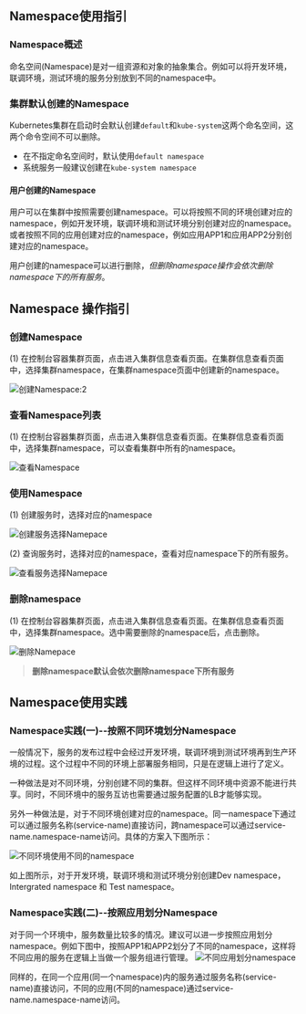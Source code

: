 ## Namespace使用指引

### Namespace概述
命名空间(Namespace)是对一组资源和对象的抽象集合。例如可以将开发环境，联调环境，测试环境的服务分别放到不同的namespace中。

### 集群默认创建的Namespace
Kubernetes集群在启动时会默认创建`default`和`kube-system`这两个命名空间，这两个命令空间不可以删除。

 - 在不指定命名空间时，默认使用`default namespace`
 - 系统服务一般建议创建在`kube-system namespace`
 
#### 用户创建的Namespace
用户可以在集群中按照需要创建namespace。可以将按照不同的环境创建对应的namespace，例如开发环境，联调环境和测试环境分别创建对应的namespace。或者按照不同的应用创建对应的namespace，例如应用APP1和应用APP2分别创建对应的namespace。

用户创建的namespace可以进行删除，*但删除namespace操作会依次删除namespace下的所有服务*。

## Namespace 操作指引

### 创建Namespace

(1) 在控制台容器集群页面，点击进入集群信息查看页面。在集群信息查看页面中，选择集群namespace，在集群namespace页面中创建新的namespace。

![创建Namespace:2][4]

### 查看Namespace列表
(1) 在控制台容器集群页面，点击进入集群信息查看页面。在集群信息查看页面中，选择集群namespace，可以查看集群中所有的namespace。

![查看Namespace][5]

### 使用Namespace

(1) 创建服务时，选择对应的namespace

![创建服务选择Namepace][6]

(2) 查询服务时，选择对应的namespace，查看对应namespace下的所有服务。

![查看服务选择Namepace][7]

### 删除namespace
(1) 在控制台容器集群页面，点击进入集群信息查看页面。在集群信息查看页面中，选择集群namespace。选中需要删除的namespace后，点击删除。

![删除Namepace][8]

> **删除namespace默认会依次删除namespace下所有服务**

## Namespace使用实践
### Namespace实践(一)--按照不同环境划分Namespace

一般情况下，服务的发布过程中会经过开发环境，联调环境到测试环境再到生产环境的过程。这个过程中不同的环境上部署服务相同，只是在逻辑上进行了定义。

一种做法是对不同环境，分别创建不同的集群。但这样不同环境中资源不能进行共享。同时，不同环境中的服务互访也需要通过服务配置的LB才能够实现。

另外一种做法是，对于不同环境创建对应的namespace。同一namespace下通过可以通过服务名称(service-name)直接访问，跨namespace可以通过service-name.namespace-name访问。具体的方案入下图所示：

![不同环境使用不同的namespace][1]

如上图所示，对于开发环境，联调环境和测试环境分别创建Dev namespace，Intergrated namespace 和 Test namespace。

### Namespace实践(二)--按照应用划分Namespace

对于同一个环境中，服务数量比较多的情况。建议可以进一步按照应用划分namespace。例如下图中，按照APP1和APP2划分了不同的namespace，这样将不同应用的服务在逻辑上当做一个服务组进行管理。
![不同应用划分namespace][2]

同样的，在同一个应用(同一个namespace)内的服务通过服务名称(service-name)直接访问，不同的应用(不同的namespace)通过service-name.namespace-name访问。




  [1]: https://mc.qcloudimg.com/static/img/045ec0b79b88de1e4891c55904bc73bb/image.png
  [2]: https://mc.qcloudimg.com/static/img/351a4eeeb0235692227093b6802aeaea/image.png
  
  [4]: https://mc.qcloudimg.com/static/img/528c677110adb1ec07579ed8261470b1/%7B66A1271E-D2AA-419C-9CCD-FC01F8F34223%7D.png
  [5]: https://mc.qcloudimg.com/static/img/e3152d593a1ec26bbc4b1e9a1249c275/%7BB2B72727-D045-4AF9-BEE3-881710A3FAAD%7D.png
  [6]: https://mc.qcloudimg.com/static/img/36c079364ac866c5b8bea7cbb40cb24f/%7B36491261-01BC-439A-BE3C-427BCCC8F23D%7D.png
  [7]: https://mc.qcloudimg.com/static/img/39d4b0e70a36ad18105f6a48ecd915fd/%7BAA643B99-0399-475A-A828-5185861ACF53%7D.png
  [8]: https://mc.qcloudimg.com/static/img/39d4b0e70a36ad18105f6a48ecd915fd/%7B73600ECF-D15C-406C-8B8D-A63AFD80A3E1%7D.png